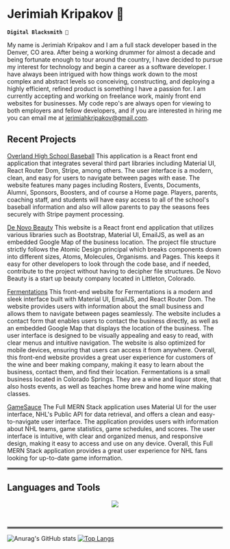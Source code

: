 # Jerimiah Kripakov 🥁

**`Digital Blacksmith 🔨`**

My name is Jerimiah Kripakov and I am a full stack developer based in the Denver, CO area. After being a working drummer for almost a decade and being fortunate enough to tour around the country, I have decided to pursue my interest for technology and begin a career as a software developer. I have always been intrigued with how things work down to the most complex and abstract levels so conceiving, constructing, and deploying a highly efficient, refined product is something I have a passion for. I am currently accepting and working on freelance work, mainly front end websites for businesses. My code repo's are always open for viewing to both employers and fellow developers, and if you are interested in hiring me you can email me at jerimiahkripakov@gmail.com.

## Recent Projects
[Overland High School Baseball](https://overlandbaseball.com/)
This application is a React front end application that integrates several third part libraries including Material UI, React Router Dom, Stripe, among others. The user interface is a modern, clean, and easy for users to navigate between pages with ease. The website features many pages including Rosters, Events, Documents, Alumni, Sponsors, Boosters, and of course a Home page. Players, parents, coaching staff, and students will have easy access to all of the school's baseball information and also will allow parents to pay the seasons fees securely with Stripe payment processing.

[De Novo Beauty](https://denovobeauty.netlify.app/)
This website is a React front end application that utilizes various libraries such as Bootstrap, Material UI, EmailJS, as well as an embedded Google Map of the business location. The project file structure strictly follows the Atomic Design principal which breaks components down into different sizes, Atoms, Molecules, Organisms. and Pages. This keeps it easy for other developers to look through the code base, and if needed, contribute to the project without having to decipher file structures.
De Novo Beauty is a start up beauty company located in Littleton, Colorado.

[Fermentations](https://fermentations.biz/)
This front-end website for Fermentations is a modern and sleek interface built with Material UI, EmailJS, and React Router Dom. The website provides users with information about the small business and allows them to navigate between pages seamlessly. The website includes a contact form that enables users to contact the business directly, as well as an embedded Google Map that displays the location of the business. The user interface is designed to be visually appealing and easy to read, with clear menus and intuitive navigation. The website is also optimized for mobile devices, ensuring that users can access it from anywhere. Overall, this front-end website provides a great user experience for customers of the wine and beer making company, making it easy to learn about the business, contact them, and find their location.
Fermentations is a small business located in Colorado Springs. They are a wine and liquor store, that also hosts events, as well as teaches home brew and home wine making classes.

[GameSauce](https://gamesauce.netlify.app/)
The Full MERN Stack application uses Material UI for the user interface, NHL's Public API for data retrieval, and offers a clean and easy-to-navigate user interface. The application provides users with information about NHL teams, game statistics, game schedules, and scores. The user interface is intuitive, with clear and organized menus, and responsive design, making it easy to access and use on any device. Overall, this Full MERN Stack application provides a great user experience for NHL fans looking for up-to-date game information.


<hr style="border:2px solid gray">

## Languages and Tools
<p align="center">
  <a href="https://skillicons.dev">
    <img src="https://skillicons.dev/icons?i=js,ts,html,css,sass,react,graphql,express,nodejs,mysql,mongodb,git,github,heroku,netlify,materialui,jquery,threejs,vscode,blender,ableton" />
  </a>
</p>

<br>
<hr style="border:2px solid gray">

![Anurag's GitHub stats](https://github-readme-stats.vercel.app/api?username=JerimiahK&show_icons=true&theme=radical)
[![Top Langs](https://github-readme-stats.vercel.app/api/top-langs/?username=JerimiahK)](https://github.com/anuraghazra/github-readme-stats)

          
